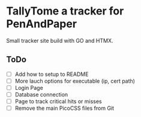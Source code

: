 # TallyTome a tracker for PenAndPaper

Small tracker site build with GO and HTMX.

## ToDo

- [ ] Add how to setup to README
- [ ] More lauch options for executable (ip, cert path)
- [ ] Login Page
- [ ] Database connection
- [ ] Page to track critical hits or misses
- [ ] Remove the main PicoCSS files from Git
